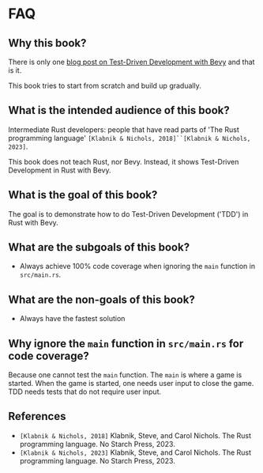 # FAQ

## Why this book?

There is only one [blog post on Test-Driven Development with Bevy](https://edgardocarreras.com/blog/tdd-in-rust-game-engine-bevy/)
and that is it.

This book tries to start from scratch and build up gradually.

## What is the intended audience of this book?

Intermediate Rust developers: people that have read parts of
'The Rust programming language' `[Klabnik & Nichols, 2018]``[Klabnik & Nichols, 2023]`.

This book does not teach Rust, nor Bevy.
Instead, it shows Test-Driven Development in Rust with Bevy.

## What is the goal of this book?

The goal is to demonstrate how to do Test-Driven Development ('TDD')
in Rust with Bevy.

## What are the subgoals of this book?

* Always achieve 100% code coverage when ignoring
  the `main` function in `src/main.rs`.

## What are the non-goals of this book?

* Always have the fastest solution

## Why ignore the `main` function in `src/main.rs` for code coverage?

Because one cannot test the `main` function.
The `main` is where a game is started.
When the game is started, one needs user input to close the game.
TDD needs tests that do not require user input.

## References

* `[Klabnik & Nichols, 2018]` Klabnik, Steve, and Carol Nichols.
  The Rust programming language. No Starch Press, 2023.
* `[Klabnik & Nichols, 2023]` Klabnik, Steve, and Carol Nichols.
  The Rust programming language. No Starch Press, 2023.
